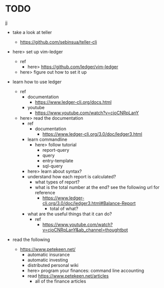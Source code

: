 # TODO
jj
* take a look at teller
    * https://github.com/sebinsua/teller-cli

* here> set up vim-ledger
    * ref
        * here> https://github.com/ledger/vim-ledger
    * here> figure out how to set it up
* learn how to use ledger 
    * ref 
        * documentation
            * https://www.ledger-cli.org/docs.html 
        * youtube  
            * https://www.youtube.com/watch?v=cjoCNRpLanY
    * here> read the documentation 
        * ref
            * documentation 
                * https://www.ledger-cli.org/3.0/doc/ledger3.html
        * learn commandline 
            * here> follow tutorial
                * report-query
                * query
                * entry-template
                * sql-query
        * here> learn about syntax?
        * understand how each report is calculated?
            * what types of report?
            * what is the total number at the end? see the following url for reference
                * https://www.ledger-cli.org/3.0/doc/ledger3.html#Balance-Report
                    * total of what?
        * what are the useful things that it can do?
            * ref
                * https://www.youtube.com/watch?v=cjoCNRpLanY&ab_channel=thoughtbot

* read the following 
    * https://www.petekeen.net/ 
        * automatic insurance
        * automatic investing
        * distributed personal wiki
        * here> program your finances: command line accounting
        * read https://www.petekeen.net/articles 
            * all of the finance articles

